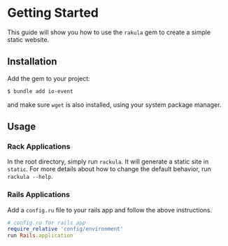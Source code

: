# Getting Started

This guide will show you how to use the `rakula` gem to create a simple static website.

## Installation

Add the gem to your project:

~~~ bash
$ bundle add io-event
~~~

and make sure `wget` is also installed, using your system package manager.

## Usage

### Rack Applications

In the root directory, simply run `rackula`. It will generate a static site in `static`. For more details about how to change the default behavior, run `rackula --help`.

### Rails Applications

Add a `config.ru` file to your rails app and follow the above instructions.

``` ruby
# config.ru for rails app
require_relative 'config/environment'
run Rails.application
```
